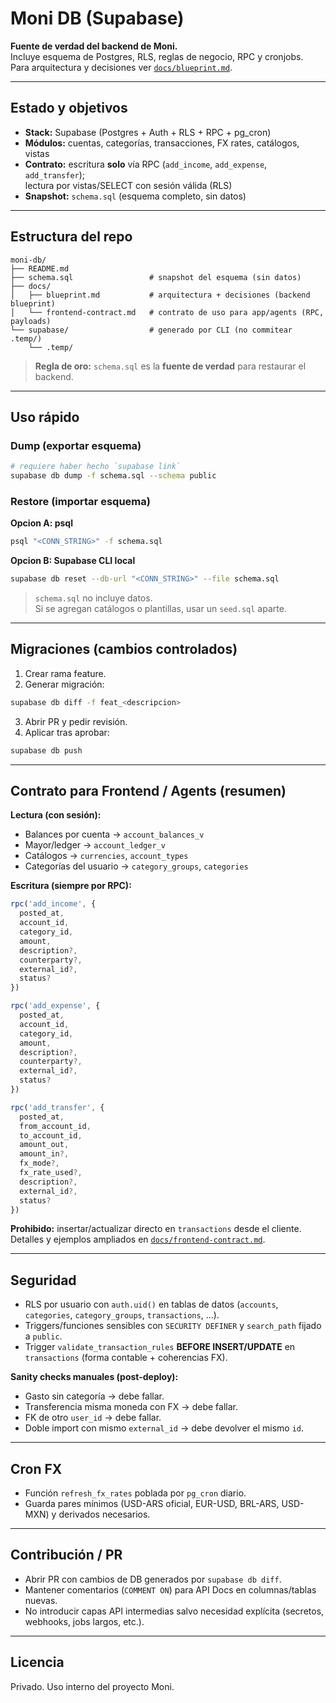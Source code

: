 # Moni DB (Supabase)

**Fuente de verdad del backend de Moni.**\
Incluye esquema de Postgres, RLS, reglas de negocio, RPC y cronjobs.\
Para arquitectura y decisiones ver [`docs/blueprint.md`](./docs/blueprint.md).

---

## Estado y objetivos

- **Stack:** Supabase (Postgres + Auth + RLS + RPC + pg\_cron)
- **Módulos:** cuentas, categorías, transacciones, FX rates, catálogos, vistas
- **Contrato:** escritura **solo** vía RPC (`add_income`, `add_expense`, `add_transfer`);\
  lectura por vistas/SELECT con sesión válida (RLS)
- **Snapshot:** `schema.sql` (esquema completo, sin datos)

---

## Estructura del repo

```
moni-db/
├── README.md
├── schema.sql                 # snapshot del esquema (sin datos)
├── docs/
│   ├── blueprint.md           # arquitectura + decisiones (backend blueprint)
│   └── frontend-contract.md   # contrato de uso para app/agents (RPC, payloads)
└── supabase/                  # generado por CLI (no commitear .temp/)
    └── .temp/
```

> **Regla de oro:** `schema.sql` es la **fuente de verdad** para restaurar el backend.

---

## Uso rápido

### Dump (exportar esquema)

```bash
# requiere haber hecho `supabase link`
supabase db dump -f schema.sql --schema public
```

### Restore (importar esquema)

**Opcion A: psql**

```bash
psql "<CONN_STRING>" -f schema.sql
```

**Opcion B: Supabase CLI local**

```bash
supabase db reset --db-url "<CONN_STRING>" --file schema.sql
```

> `schema.sql` no incluye datos.\
> Si se agregan catálogos o plantillas, usar un `seed.sql` aparte.

---

## Migraciones (cambios controlados)

1. Crear rama feature.
2. Generar migración:

```bash
supabase db diff -f feat_<descripcion>
```

3. Abrir PR y pedir revisión.
4. Aplicar tras aprobar:

```bash
supabase db push
```

---

## Contrato para Frontend / Agents (resumen)

**Lectura (con sesión):**

- Balances por cuenta → `account_balances_v`
- Mayor/ledger → `account_ledger_v`
- Catálogos → `currencies`, `account_types`
- Categorías del usuario → `category_groups`, `categories`

**Escritura (siempre por RPC):**

```js
rpc('add_income', {
  posted_at,
  account_id,
  category_id,
  amount,
  description?,
  counterparty?,
  external_id?,
  status?
})

rpc('add_expense', {
  posted_at,
  account_id,
  category_id,
  amount,
  description?,
  counterparty?,
  external_id?,
  status?
})

rpc('add_transfer', {
  posted_at,
  from_account_id,
  to_account_id,
  amount_out,
  amount_in?,
  fx_mode?,
  fx_rate_used?,
  description?,
  external_id?,
  status?
})
```

**Prohibido:** insertar/actualizar directo en `transactions` desde el cliente.\
Detalles y ejemplos ampliados en [`docs/frontend-contract.md`](./docs/frontend-contract.md).

---

## Seguridad

- RLS por usuario con `auth.uid()` en tablas de datos (`accounts`, `categories`, `category_groups`, `transactions`, …).
- Triggers/funciones sensibles con `SECURITY DEFINER` y `search_path` fijado a `public`.
- Trigger `validate_transaction_rules` **BEFORE INSERT/UPDATE** en `transactions` (forma contable + coherencias FX).

**Sanity checks manuales (post-deploy):**

- Gasto sin categoría → debe fallar.
- Transferencia misma moneda con FX → debe fallar.
- FK de otro `user_id` → debe fallar.
- Doble import con mismo `external_id` → debe devolver el mismo `id`.

---

## Cron FX

- Función `refresh_fx_rates` poblada por `pg_cron` diario.
- Guarda pares mínimos (USD-ARS oficial, EUR-USD, BRL-ARS, USD-MXN) y derivados necesarios.

---

## Contribución / PR

- Abrir PR con cambios de DB generados por `supabase db diff`.
- Mantener comentarios (`COMMENT ON`) para API Docs en columnas/tablas nuevas.
- No introducir capas API intermedias salvo necesidad explícita (secretos, webhooks, jobs largos, etc.).

---

## Licencia

Privado. Uso interno del proyecto Moni.

